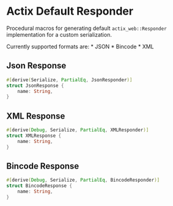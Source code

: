 # Actix Default Responder

Procedural macros for generating default `actix_web::Responder` implementation for a custom serialization.

Currently supported formats are:
    * JSON
    * Bincode
    * XML


## Json Response

```rust
#[derive(Serialize, PartialEq, JsonResponder)]
struct JsonResponse {
    name: String,
}
```

## XML Response

```rust
#[derive(Debug, Serialize, PartialEq, XMLResponder)]
struct XMLResponse {
    name: String,
}
```

## Bincode Response

```rust
#[derive(Debug, Serialize, PartialEq, BincodeResponder)]
struct BincodeResponse {
    name: String,
}
```